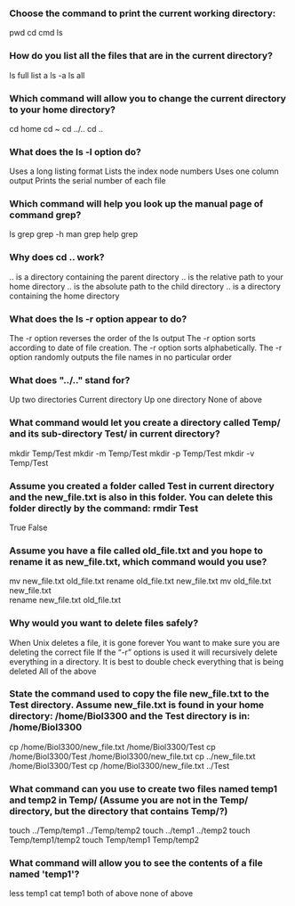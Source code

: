 ### Choose the command to print the current working directory:
 pwd
 cd
 cmd
 ls

### How do you list all the files that are in the current directory?
 ls full
 list a
 ls -a
 ls all

### Which command will allow you to change the current directory to your home directory?
 cd home
 cd ~
 cd ../..
 cd ..

### What does the ls -l option do?
 Uses a long listing format
 Lists the index node numbers
 Uses one column output
 Prints the serial number of each file

### Which command will help you look up the manual page of command grep?
 ls grep
 grep -h
 man grep
 help grep

### Why does cd .. work?
 .. is a directory containing the parent directory
 .. is the relative path to your home directory	
 .. is the absolute path to the child directory
 .. is a directory containing the home directory


### What does the ls -r option appear to do?
 The -r option reverses the order of the ls output
 The -r option sorts according to date of file creation.
 The -r option sorts alphabetically.
 The -r option randomly outputs the file names in no particular order

### What does "../.." stand for?
 Up two directories
 Current directory
 Up one directory
 None of above


### What command would let you create a directory called Temp/ and its sub-directory Test/ in current directory?
 mkdir Temp/Test
 mkdir -m Temp/Test
 mkdir -p Temp/Test
 mkdir -v Temp/Test


### Assume you created a folder called Test in current directory and the new_file.txt is also in this folder. You can delete this folder directly by the command: rmdir Test
 True
 False

### Assume you have a file called old_file.txt and you hope to rename it as new_file.txt, which command would you use?
 mv new_file.txt old_file.txt
 rename old_file.txt new_file.txt
 mv old_file.txt new_file.txt	
 rename new_file.txt old_file.txt

### Why would you want to delete files safely?
 When Unix deletes a file, it is gone forever
 You want to make sure you are deleting the correct file
 If the “-r” options is used it will recursively delete everything in a directory. It is best to double check everything that is being deleted
 All of the above

### State the command used to copy the file new_file.txt to the Test directory. Assume new_file.txt is found in your home directory: /home/Biol3300 and the Test directory is in:  /home/Biol3300
cp /home/Biol3300/new_file.txt /home/Biol3300/Test
cp /home/Biol3300/Test /home/Biol3300/new_file.txt
cp ../new_file.txt /home/Biol3300/Test
cp /home/Biol3300/new_file.txt ../Test


### What command can you use to create two files named temp1 and temp2 in Temp/ (Assume you are not in the Temp/ directory, but the directory that contains Temp/?)
 touch ../Temp/temp1 ../Temp/temp2
 touch ../temp1 ../temp2
 touch Temp/temp1/temp2
 touch Temp/temp1 Temp/temp2

### What command will allow you to see the contents of a file named 'temp1'?
 less temp1
 cat temp1
 both of above
 none of above 